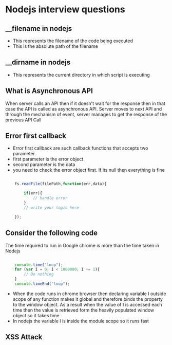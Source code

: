 # Nodejs interview questions

## __filename in nodejs

- This represents the filename of the code being executed
- This is the absolute path of the filename

## __dirname in nodejs

- This represents the current directory in which script is executing

## What is Asynchronous API

When server calls an API then if it doesn't wait for the response then in that case the API is called as asynchronous API. Server moves to next API and through the mechanism of event, server manages to get the response of the previous API Call


## Error first callback

- Error first callback are such callback functions that accepts two parameter.
- first parameter is the error object
- second parameter is the data
- you need to check the error object first. If its null then everything is fine

```javascript

    fs.readFile(filePath,function(err,data){

        if(err){
            // handle error
        }
        // write your logic here

    });

```

## Consider the following code

The time required to run in Google chrome is more than the time taken in Nodejs

```javascript

    console.time("loop");
    for (var I = 0; I < 1000000; I += 1){
        // Do nothing
    }
    console.timeEnd("loop");

```

- When the code runs in chrome browser then declaring variable I outside scope of any function  makes it global and therefore binds the property to the window object. As a result when the value of I is accessed each time then the value is retrieved form the heavily populated window object so it takes time
- In nodejs the variable I is inside the module scope so it runs fast

## XSS Attack




